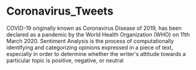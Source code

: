 # Coronavirus_Tweets
COVID-19 originally known as Coronavirus Disease of 2019, has been declared as a pandemic by the World Health Organization (WHO) on 11th March 2020.   Sentiment Analysis is the process of computationally identifying and categorizing opinions expressed in a piece of text, especially in order to determine whether the writer's attitude towards a particular topic is positive, negative, or neutral
